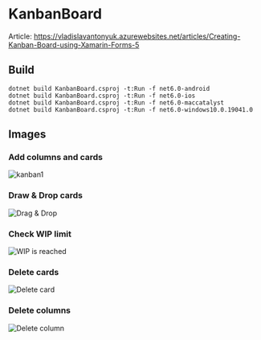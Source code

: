 # KanbanBoard

Article: https://vladislavantonyuk.azurewebsites.net/articles/Creating-Kanban-Board-using-Xamarin-Forms-5

## Build
```pwsh
dotnet build KanbanBoard.csproj -t:Run -f net6.0-android
dotnet build KanbanBoard.csproj -t:Run -f net6.0-ios
dotnet build KanbanBoard.csproj -t:Run -f net6.0-maccatalyst
dotnet build KanbanBoard.csproj -t:Run -f net6.0-windows10.0.19041.0
```

## Images

### Add columns and cards

![kanban1](https://user-images.githubusercontent.com/33021114/109400008-ddc4bc00-794e-11eb-9909-58e6403b29e1.png)

### Draw & Drop cards

![Drag & Drop](https://user-images.githubusercontent.com/33021114/109400009-de5d5280-794e-11eb-97a9-cc980dd74a93.png)

### Check WIP limit

![WIP is reached](https://user-images.githubusercontent.com/33021114/109400010-de5d5280-794e-11eb-8600-643220c150d7.png)

### Delete cards

![Delete card](https://user-images.githubusercontent.com/33021114/109400005-dc938f00-794e-11eb-8fce-3c8ac6f12502.png)

### Delete columns

![Delete column](https://user-images.githubusercontent.com/33021114/109400007-ddc4bc00-794e-11eb-94a4-ebf858198c6d.png)
